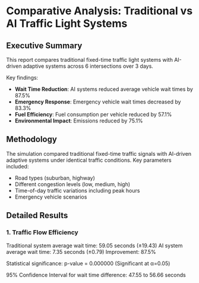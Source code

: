 # Comparative Analysis: Traditional vs AI Traffic Light Systems

## Executive Summary

This report compares traditional fixed-time traffic light systems with AI-driven adaptive systems across 6 intersections over 3 days.

Key findings:
- **Wait Time Reduction**: AI systems reduced average vehicle wait times by 87.5%
- **Emergency Response**: Emergency vehicle wait times decreased by 83.3%
- **Fuel Efficiency**: Fuel consumption per vehicle reduced by 57.1%
- **Environmental Impact**: Emissions reduced by 75.1%

## Methodology

The simulation compared traditional fixed-time traffic signals with AI-driven adaptive systems under identical traffic conditions.
Key parameters included:
- Road types (suburban, highway)
- Different congestion levels (low, medium, high)
- Time-of-day traffic variations including peak hours
- Emergency vehicle scenarios

## Detailed Results

### 1. Traffic Flow Efficiency

Traditional system average wait time: 59.05 seconds (±19.43)
AI system average wait time: 7.35 seconds (±0.79)
Improvement: 87.5%

Statistical significance: p-value = 0.000000 (Significant at α=0.05)

95% Confidence Interval for wait time difference: 47.55 to 56.66 seconds